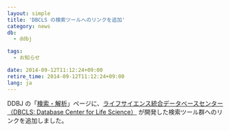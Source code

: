 ```yaml
---
layout: simple
title: 'DBCLS の検索ツールへのリンクを追加'
category: news
db:
  - ddbj

tags:
  - お知らせ

date: 2014-09-12T11:12:24+09:00
retire_time: 2014-09-12T11:12:24+09:00
lang: ja
---
```


<p>DDBJ の「<a href="/services/index.html">検索・解析</a>」ページに、<a href="http://dbcls.rois.ac.jp/">ライフサイエンス統合データベースセンター（DBCLS: Database Center for Life Science）</a> が開発した検索ツール群へのリンクを追加しました。</p>
